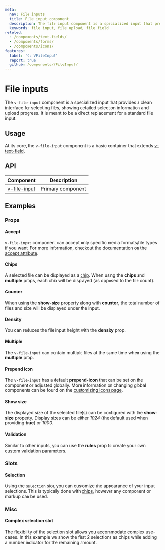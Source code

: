 ```yaml
---
meta:
  nav: File inputs
  title: File input component
  description: The file input component is a specialized input that provides a clean interface for selecting files, showing detailed selection information and upload progress.
  keywords: file input, file upload, file field
related:
  - /components/text-fields/
  - /components/forms/
  - /components/icons/
features:
  label: 'C: VFileInput'
  report: true
  github: /components/VFileInput/
---
```


# File inputs

The `v-file-input` component is a specialized input that provides a clean interface for selecting files, showing detailed selection information and upload progress. It is meant to be a direct replacement for a standard file input.

<PageFeatures />

## Usage

At its core, the `v-file-input` component is a basic container that extends [v-text-field](/components/text-fields).

<ExamplesUsage name="v-file-input" />

<PromotedEntry />

## API

| Component | Description |
| - | - |
| [v-file-input](/api/v-file-input/) | Primary component |

<ApiInline hide-links />

## Examples

### Props

#### Accept

`v-file-input` component can accept only specific media formats/file types if you want. For more information, checkout the documentation on the [accept attribute](https://developer.mozilla.org/en-US/docs/Web/HTML/Element/input/file#accept).

<ExamplesExample file="v-file-input/prop-accept" />

#### Chips

A selected file can be displayed as a [chip](/components/chips). When using the **chips** and **multiple** props, each chip will be displayed (as opposed to the file count).

<ExamplesExample file="v-file-input/prop-chips" />

#### Counter

When using the **show-size** property along with **counter**, the total number of files and size will be displayed under the input.

<ExamplesExample file="v-file-input/prop-counter" />

#### Density

You can reduces the file input height with the **density** prop.

<ExamplesExample file="v-file-input/prop-dense" />

#### Multiple

The `v-file-input` can contain multiple files at the same time when using the **multiple** prop.

<ExamplesExample file="v-file-input/prop-multiple" />

#### Prepend icon

The `v-file-input` has a default **prepend-icon** that can be set on the component or adjusted globally. More information on changing global components can be found on the [customizing icons page](/features/icon-fonts).

<ExamplesExample file="v-file-input/prop-prepend-icon" />

#### Show size

The displayed size of the selected file(s) can be configured with the **show-size** property. Display sizes can be either _1024_ (the default used when providing **true**) or _1000_.

<ExamplesExample file="v-file-input/prop-show-size" />

#### Validation

Similar to other inputs, you can use the **rules** prop to create your own custom validation parameters.

<ExamplesExample file="v-file-input/prop-validation" />

### Slots

#### Selection

Using the `selection` slot, you can customize the appearance of your input selections. This is typically done with [chips](/components/chips), however any component or markup can be used.

<ExamplesExample file="v-file-input/slot-selection" />

### Misc

#### Complex selection slot

The flexibility of the selection slot allows you accommodate complex use-cases. In this example we show the first 2 selections as chips while adding a number indicator for the remaining amount.

<ExamplesExample file="v-file-input/misc-complex-selection" />
